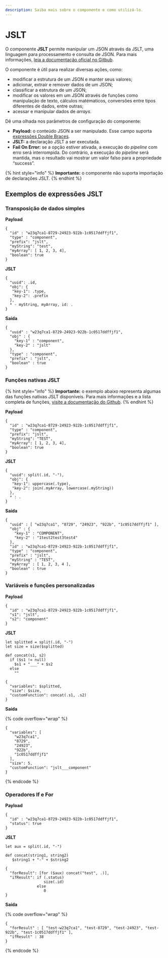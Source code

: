 ```yaml
---
description: Saiba mais sobre o componente e como utilizá-lo.
---
```


# JSLT

O componente **JSLT** permite manipular um JSON através da JSLT, uma linguagem para processamento e consulta de JSON. Para mais informações, [leia a documentação oficial no Gitbub](https://github.com/schibsted/jslt).

O componente é útil para realizar diversas ações, como:

* modificar a estrutura de um JSON e manter seus valores;
* adicionar, extrair e remover dados de um JSON;
* classificar a estrutura de um JSON;
* modificar os valores em um JSON através de funções como manipulação de texto, cálculos matématicos, conversões entre tipos diferentes de dados, entre outras;
* acessar e manipular dados de _arrays_.

Dê uma olhada nos parâmetros de configuração do componente:

* **Payload:** o conteúdo JSON a ser manipulado. Esse campo suporta [expressões Double Braces](https://docs.digibee.com/documentation/build/double-braces).
* **JSLT:** a declaração JSLT a ser executada.
* **Fail On Error:** se a opção estiver ativada, a execução do _pipeline_ com erro será interrompida. Do contrário, a execução do _pipeline_ será mantida, mas o resultado vai mostrar um valor falso para a propriedade “success”.

{% hint style="info" %}
**Importante:** o componente não suporta importação de declarações JSLT.
{% endhint %}

## Exemplos de expressões JSLT

### **Transposição de dados simples**

**Payload**

```
{
  "id" : "w23q7ca1-8729-24923-922b-1c0517ddffjf1",
  "type" : "component",
  "prefix": "jslt",
  "myString": "test",
  "myArray": [ 1, 2, 3, 4],
  "boolean": true
}

```

**JSLT**

```
{
  "uuid": .id,
  "obj": {
   "key-1": .type,
   "key-2": .prefix
  },
  * - myString, myArray, id: .
}

```

**Saída**

```
{
  "uuid" : "w23q7ca1-8729-24923-922b-1c0517ddffjf1",
  "obj" : {
    "key-1" : "component",
    "key-2" : "jslt"
  },
  "type" : "component",
  "prefix" : "jslt",
  "boolean" : true
}

```

### **Funções nativas JSLT**

{% hint style="info" %}
**Importante:** o exemplo abaixo representa algumas das funções nativas JSLT disponíveis. Para mais informações e a lista completa de funções, [visite a documentação do Github](https://github.com/schibsted/jslt/blob/master/functions.md).
{% endhint %}

**Payload**

```
{
  "id" : "w23q7ca1-8729-24923-922b-1c0517ddffjf1",
  "type" : "component",
  "prefix": "jslt",
  "myString": "TEST",
  "myArray": [ 1, 2, 3, 4],
  "boolean": true
}

```

**JSLT**

```
{
  "uuid": split(.id, "-"),
  "obj": {
   "key-1": uppercase(.type),
   "key-2": join(.myArray, lowercase(.myString))
  },
  * : .
}

```

**Saída**

```
{
  "uuid" : [ "w23q7ca1", "8729", "24923", "922b", "1c0517ddffjf1" ],
  "obj" : {
    "key-1" : "COMPONENT",
    "key-2" : "1test2test3test4"
  },
  "id" : "w23q7ca1-8729-24923-922b-1c0517ddffjf1",
  "type" : "component",
  "prefix" : "jslt",
  "myString" : "TEST",
  "myArray" : [ 1, 2, 3, 4 ],
  "boolean" : true
}

```

### **Variáveis e funções personalizadas**

**Payload**

```
{
  "id" : "w23q7ca1-8729-24923-922b-1c0517ddffjf1",
  "s1": "jslt",
  "s2": "component"
}

```

**JSLT**

```
let splitted = split(.id, "-")
let size = size($splitted)

def concat(s1, s2)
  if ($s1 != null)
    $s1 + "___" + $s2
  else
    ""

{
  "variables": $splitted,
  "size": $size,
  "customFunction": concat(.s1, .s2)
}

```

**Saída**

{% code overflow="wrap" %}
```
{
  "variables": [
    "w23q7ca1",
    "8729",
    "24923",
    "922b",
    "1c0517ddffjf1"
  ],
  "size": 5,
  "customFunction": "jslt___component"
}

```
{% endcode %}

### **Operadores If e For**

**Payload**

```
{
  "id" : "w23q7ca1-8729-24923-922b-1c0517ddffjf1",
  "status": true
}

```

**JSLT**

```
let aux = split(.id, "-")

def concat(string1, string2)
   $string1 + "-" + $string2

{
  "forResult": [for ($aux) concat("test", .)],
  "ifResult": if (.status)
                 size(.id)
              else
                 0
}

```

**Saída**

{% code overflow="wrap" %}
```
{
  "forResult" : [ "test-w23q7ca1", "test-8729", "test-24923", "test-922b", "test-1c0517ddffjf1" ],
  "ifResult" : 38
}

```
{% endcode %}
